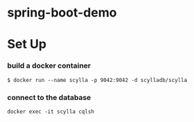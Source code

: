 # spring-boot-demo

# Set Up
### build a docker container
```
$ docker run --name scylla -p 9042:9042 -d scylladb/scylla
```
### connect to the database
```
docker exec -it scylla cqlsh
```



